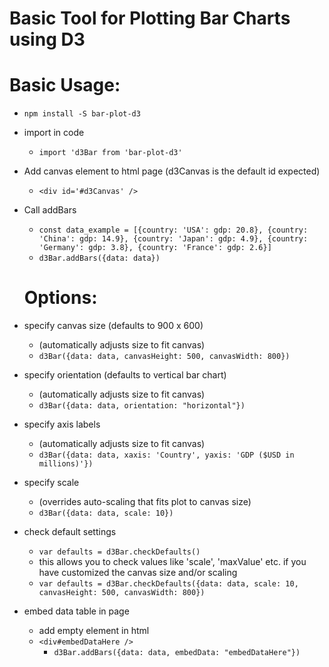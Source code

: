 # Basic Tool for Plotting Bar Charts using D3

# Basic Usage:

- `npm install -S bar-plot-d3`

- import in code
  - `import 'd3Bar from 'bar-plot-d3'`
- Add canvas element to html page (d3Canvas is the default id expected)
  - `<div id='#d3Canvas' />`

- Call addBars
  - `const data_example = [{country: 'USA': gdp: 20.8}, {country: 'China': gdp: 14.9}, {country: 'Japan': gdp: 4.9}, {country: 'Germany': gdp: 3.8}, {country: 'France': gdp: 2.6}]`
  - `d3Bar.addBars({data: data})`

  # Options:

- specify canvas size (defaults to 900 x 600)
  - (automatically adjusts size to fit canvas)
  - `d3Bar({data: data, canvasHeight: 500, canvasWidth: 800})`

- specify orientation (defaults to vertical bar chart)
  - (automatically adjusts size to fit canvas)
  - `d3Bar({data: data, orientation: "horizontal"})`

- specify axis labels
  - (automatically adjusts size to fit canvas)
  - `d3Bar({data: data, xaxis: 'Country', yaxis: 'GDP ($USD in millions)'})`

- specify scale
  - (overrides auto-scaling that fits plot to canvas size)
  - `d3Bar({data: data, scale: 10})`

- check default settings
  - `var defaults = d3Bar.checkDefaults()`
  - this allows you to check values like 'scale', 'maxValue' etc. if you have customized the canvas size and/or scaling
  - `var defaults = d3Bar.checkDefaults({data: data, scale: 10, canvasHeight: 500, canvasWidth: 800})`

- embed data table in page
  - add empty element in html
  - `<div#embedDataHere />`
    - `d3Bar.addBars({data: data, embedData: "embedDataHere"})`
